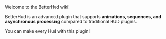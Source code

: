 Welcome to the BetterHud wiki!  

BetterHud is an advanced plugin that supports **animations, sequences, and asynchronous processing** compared to traditional HUD plugins.    
   
You can make every Hud with this plugin!  

